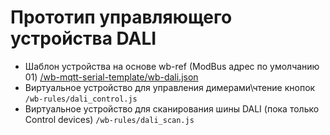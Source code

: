 # Прототип управляющего устройства DALI

* Шаблон устройства на основе wb-ref (ModBus адрес по умолчанию 01)  [/wb-mqtt-serial-template/wb-dali.json](https://github.com/wirenboard/wb-mqtt-serial/blob/feature/add-template-wb-dali/templates/config-wb-dali.json)
* Виртуальное устройство для управления димерами\чтение кнопок `/wb-rules/dali_control.js`
* Виртуальное устройство для сканирования шины DALI (пока только  Control devices) `/wb-rules/dali_scan.js`

